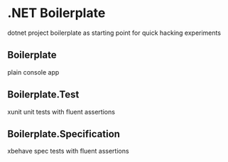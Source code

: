 # .NET Boilerplate
dotnet project boilerplate as starting point for quick hacking experiments
## Boilerplate
plain console app
## Boilerplate.Test
xunit unit tests with fluent assertions
## Boilerplate.Specification
xbehave spec tests with fluent assertions
